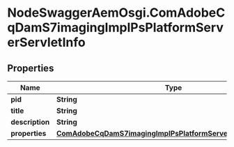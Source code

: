 # NodeSwaggerAemOsgi.ComAdobeCqDamS7imagingImplPsPlatformServerServletInfo

## Properties

Name | Type | Description | Notes
------------ | ------------- | ------------- | -------------
**pid** | **String** |  | [optional] 
**title** | **String** |  | [optional] 
**description** | **String** |  | [optional] 
**properties** | [**ComAdobeCqDamS7imagingImplPsPlatformServerServletProperties**](ComAdobeCqDamS7imagingImplPsPlatformServerServletProperties.md) |  | [optional] 


